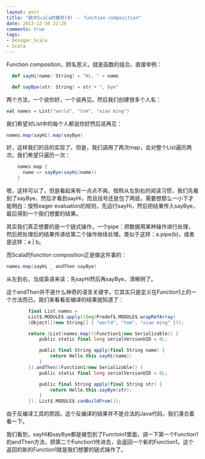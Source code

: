 ```yaml
---
layout: post
title: "掀开Scala的糖衣(9) -- function composition"
date: 2013-12-30 22:29
comments: true
tags:
- Desugar_Scala
- Scala
---
```


Function composition，顾名思义，就是函数的组合。直接举例：

```scala
  def sayHi(name: String) = "Hi, " + name

  def sayBye(str: String) = str + ", bye"
```

两个方法，一个说你好，一个说再见。然后我们创建很多个人名：

```scala
val names = List("world", "tom", "xiao ming")
```

我们希望对List中的每个人都说你好然后说再见：

```scala
names.map(sayHi).map(sayBye)
```

好，这样我们的目的实现了。但是，我们调用了两次map，会对整个List遍历两次。我们希望只遍历一次：

```scala
    names.map {
      name => sayBye(sayHi(name))
    }
```

嗯，这样可以了，但是看起来有一点点不爽。按照从左到右的阅读习惯，我们先看到了sayBye，然后才看到sayHi，而且括号还是包了两层。需要想那么一小下才能明白：按照eager evaluation的规则，先运行sayHi，然后把结果传入sayBye，最后得到一个我们想要的结果。

其实我们真正想要的是一个链式操作，一个pipe：把数据用某种操作进行处理，然后把处理后的结果传递给第二个操作继续处理。类似于这样：a.pipe(b)，或者是这样：a | b。

而Scala的function composition正是做这件事的：

```scala
names.map(sayHi _ andThen sayBye)
```

从左到右，当成英语来读：先sayHi然后再sayBye，清晰明了。

这个andThen并不是什么神奇的语言关键字。它其实只是定义在Function1上的一个方法而已。我们来看看反编译的结果就知道了：

```scala
        final List names =
        List$.MODULE$.apply((Seq)Predef$.MODULE$.wrapRefArray(
        (Object[])new String[] { "world", "tom", "xiao ming" }));

        return (List)names.map(((Function1)new Serializable() {
            public static final long serialVersionUID = 0L;

            public final String apply(final String name) {
                return Hello.this.sayHi(name);
            }
        }).andThen((Function1)new Serializable() {
            public static final long serialVersionUID = 0L;

            public final String apply(final String str) {
                return Hello.this.sayBye(str);
            }
        }), List$.MODULE$.canBuildFrom());
```

由于反编译工具的原因，这个反编译的结果并不是合法的Java代码，我们凑合着看一下。

我们看到，sayHi和sayBye都是被包到了Functoin1里面，调一下第一个Function1的andThen方法，把第二个Function1传进去，会返回一个新的Function1。这个返回的新的Function1就是我们想要的链式操作了。
